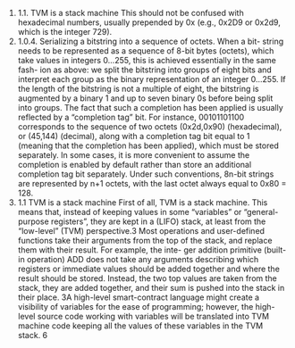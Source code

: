 1. 1.1. TVM is a stack machine
This should not be confused with hexadecimal numbers, usually prepended
by 0x (e.g., 0x2D9 or 0x2d9, which is the integer 729).
1. 1.0.4. Serializing a bitstring into a sequence of octets. When a bit-
string needs to be represented as a sequence of 8-bit bytes (octets), which
take values in integers 0...255, this is achieved essentially in the same fash-
ion as above: we split the bitstring into groups of eight bits and interpret
each group as the binary representation of an integer 0...255. If the length
of the bitstring is not a multiple of eight, the bitstring is augmented by a
binary 1 and up to seven binary 0s before being split into groups. The fact
that such a completion has been applied is usually reflected by a “completion
tag” bit.
For instance, 00101101100 corresponds to the sequence of two octets
(0x2d,0x90) (hexadecimal), or (45,144) (decimal), along with a completion
tag bit equal to 1 (meaning that the completion has been applied), which
must be stored separately.
In some cases, it is more convenient to assume the completion is enabled
by default rather than store an additional completion tag bit separately.
Under such conventions, 8n-bit strings are represented by n+1 octets, with
the last octet always equal to 0x80 = 128.
1. 1.1 TVM is a stack machine
First of all, TVM is a stack machine. This means that, instead of keeping
values in some “variables” or “general-purpose registers”, they are kept in a
(LIFO) stack, at least from the “low-level” (TVM) perspective.3
Most operations and user-defined functions take their arguments from the
top of the stack, and replace them with their result. For example, the inte-
ger addition primitive (built-in operation) ADD does not take any arguments
describing which registers or immediate values should be added together and
where the result should be stored. Instead, the two top values are taken from
the stack, they are added together, and their sum is pushed into the stack in
their place.
3A high-level smart-contract language might create a visibility of variables for the
ease of programming; however, the high-level source code working with variables will be
translated into TVM machine code keeping all the values of these variables in the TVM
stack.
6

